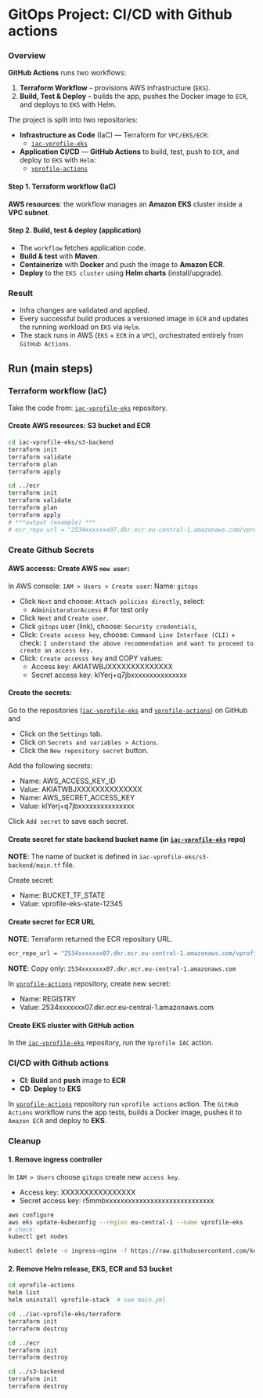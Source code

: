 # GitOps Project: CI/CD with Github actions

### Overview

**GitHub Actions** runs two workflows:
1. **Terraform Workflow** – provisions AWS infrastructure (`EKS`).
2. **Build, Test & Deploy** – builds the app, pushes the Docker image to `ECR`, and deploys to `EKS` with Helm.

The project is split into two repositories:

- **Infrastructure as Code** (IaC) — Terraform for `VPC/EKS/ECR`:
  - [`iac-vprofile-eks`](https://github.com/dariusz-trawicki/iac-vprofile-eks)
- **Application CI/CD** — **GitHub Actions** to build, test, push to `ECR`, and deploy to `EKS` with `Helm`:
  - [`vprofile-actions`](https://github.com/dariusz-trawicki/vprofile-actions)


#### Step 1. Terraform workflow (IaC)

**AWS resources**: the workflow manages an **Amazon EKS** cluster inside a **VPC subnet**.

#### Step 2. Build, test & deploy (application)

- The `workflow` fetches application code.
- **Build & test** with **Maven**.
- **Containerize** with **Docker** and push the image to **Amazon ECR**.
- **Deploy** to the `EKS cluster` using **Helm charts** (install/upgrade).

### Result

- Infra changes are validated and applied.
- Every successful build produces a versioned image in `ECR` and updates the running workload on `EKS` via `Helm`.
- The stack runs in AWS (`EKS` + `ECR` in a `VPC`), orchestrated entirely from `GitHub Actions`.

## Run (main steps)

### Terraform workflow (IaC)

Take the code from: [`iac-vprofile-eks`](https://github.com/dariusz-trawicki/iac-vprofile-eks) repository.

#### Create AWS resources: S3 bucket and ECR

```bash
cd iac-vprofile-eks/s3-backend
terraform init
terraform validate
terraform plan
terraform apply

cd ../ecr
terraform init
terraform validate
terraform plan
terraform apply
# ***output (example) ***
# ecr_repo_url = "2534xxxxxxx07.dkr.ecr.eu-central-1.amazonaws.com/vprofileapp"
```

### Create Github Secrets

#### AWS accesss: Create AWS `new user`:

In AWS console: `IAM > Users > Create user`: Name: `gitops`
- Click `Next` and choose: `Attach policies directly`, select:
  - `AdministaratorAccess` # for test only
- Click `Next` and `Create user`.
- Click `gitops` user (link), choose: `Security credentials`, 
- Click: `Create access key`, choose: `Command Line Interface (CLI)` + check:
`I understand the above recommendation and want to proceed to create an access key.` 
- Click: `Create accesss key` and COPY values:
  - Access key: AKIATWBJXXXXXXXXXXXXXX
  - Secret access key: kIYerj+q7jbxxxxxxxxxxxxxxx

#### Create the secrets:

Go to the repositories ([`iac-vprofile-eks`](https://github.com/dariusz-trawicki/iac-vprofile-eks) and [`vprofile-actions`](https://github.com/dariusz-trawicki/vprofile-actions)) on GitHub and 
- Click on the `Settings` tab.
- Click on `Secrets and variables > Actions`.
- Click the `New repository secret` button.

Add the following secrets:
- Name: AWS_ACCESS_KEY_ID
- Value: AKIATWBJXXXXXXXXXXXXXX
- Name: AWS_SECRET_ACCESS_KEY
- Value: kIYerj+q7jbxxxxxxxxxxxxxxx

Click `Add secret` to save each secret.

#### Create secret for state backend bucket name (in [`iac-vprofile-eks`](https://github.com/dariusz-trawicki/iac-vprofile-eks) repo)

**NOTE**: The name of bucket is defined in `iac-vprofile-eks/s3-backend/main.tf` file.

Create secret:
- Name: BUCKET_TF_STATE
- Value: vprofile-eks-state-12345

#### Create secret for ECR URL

**NOTE**: Terraform returned the ECR repository URL.

```bash
ecr_repo_url = "2534xxxxxxx07.dkr.ecr.eu-central-1.amazonaws.com/vprofileapp"
```

**NOTE**: Copy only: `2534xxxxxxx07.dkr.ecr.eu-central-1.amazonaws.com`


In [`vprofile-actions`](https://github.com/dariusz-trawicki/vprofile-actions) repository, create new secret:
- Name: REGISTRY
- Value: 2534xxxxxxx07.dkr.ecr.eu-central-1.amazonaws.com


#### Create EKS cluster with GitHub action

In the [`iac-vprofile-eks`](https://github.com/dariusz-trawicki/iac-vprofile-eks) repository, run the `Vprofile IAC` action.


### CI/CD with Github actions

- **CI**: **Build** and **push** image to **ECR**
- **CD**: **Deploy** to **EKS**

In [`vprofile-actions`](https://github.com/dariusz-trawicki/vprofile-actions/actions) repository run `vprofile actions` action. The `GitHub Actions` workflow runs the app tests, builds a Docker image, pushes it to `Amazon ECR` and deploy to **EKS**.

### Cleanup

#### 1. Remove ingress controller

In `IAM > Users` choose `gitops` create new `access key`.
- Access key: XXXXXXXXXXXXXXXX
- Secret access key: r5mmbxxxxxxxxxxxxxxxxxxxxxxxxxxxxx

```bash
aws configure
aws eks update-kubeconfig --region eu-central-1 --name vprofile-eks
# check:
kubectl get nodes

kubectl delete -n ingress-nginx -f https://raw.githubusercontent.com/kubernetes/ingress-nginx/controller-v1.11.1/deploy/static/provider/cloud/deploy.yaml
```

#### 2. Remove Helm release, EKS, ECR and S3 bucket

```bash
cd vprofile-actions
helm list
helm uninstall vprofile-stack  # see main.yml

cd ../iac-vprofile-eks/terraform
terraform init
terraform destroy

cd ../ecr
terraform init
terraform destroy

cd ../s3-backend
terraform init
terraform destroy
```
